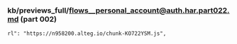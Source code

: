 ### kb/previews_full/flows__personal_account@auth.har.part022.md (part 002)

```md
rl": "https://n958200.alteg.io/chunk-KO722YSM.js",
    
```

```
